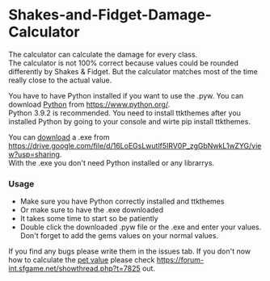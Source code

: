 # Shakes-and-Fidget-Damage-Calculator

The calculator can calculate the damage for every class.  
The calculator is not 100% correct because values could be rounded differently by Shakes & Fidget.   But the calculator matches most of the time really close to the actual value.  

You have to have Python installed if you want to use the .pyw. You can download [Python](https://www.python.org/) from https://www.python.org/.  
Python 3.9.2 is recommended. You need to install ttkthemes after you installed Python by going to your console and wirte pip install ttkthemes.

You can [download](https://drive.google.com/file/d/16LoEGsLwutlf5IRV0P_zgGbNwkL1wZYG/view?usp=sharing) a .exe from https://drive.google.com/file/d/16LoEGsLwutlf5IRV0P_zgGbNwkL1wZYG/view?usp=sharing.  
With the .exe you don't need Python installed or any librarrys.

### Usage
- Make sure you have Python correctly installed and ttkthemes
- Or make sure to have the .exe downloaded
- It takes some time to start so be patiently
- Double click the downloaded .pyw file or the .exe and enter your values. Don't forget to add the gems values on your normal values.

If you find any bugs please write them in the issues tab.
If you don't now how to calculate the [pet value](https://forum-int.sfgame.net/showthread.php?t=7825) please check https://forum-int.sfgame.net/showthread.php?t=7825 out.
